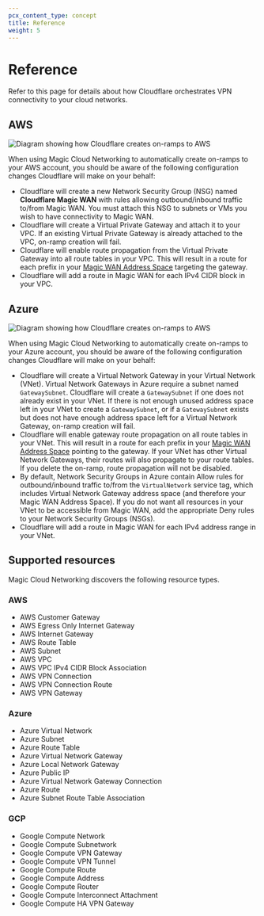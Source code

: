 ```yaml
---
pcx_content_type: concept
title: Reference
weight: 5
---
```


# Reference

Refer to this page for details about how Cloudflare orchestrates VPN connectivity to your cloud networks.

## AWS

![Diagram showing how Cloudflare creates on-ramps to AWS](/images/magic-cloud-networking/aws.png)

When using Magic Cloud Networking to automatically create on-ramps to your AWS account, you should be aware of the following configuration changes Cloudflare will make on your behalf:
- Cloudflare will create a new Network Security Group (NSG) named **Cloudflare Magic WAN** with rules allowing outbound/inbound traffic to/from Magic WAN. You must attach this NSG to subnets or VMs you wish to have connectivity to Magic WAN.
- Cloudflare will create a Virtual Private Gateway and attach it to your VPC. If an existing Virtual Private Gateway is already attached to the VPC, on-ramp creation will fail.
- Cloudflare will enable route propagation from the Virtual Private Gateway into all route tables in your VPC. This will result in a route for each prefix in your [Magic WAN Address Space](#link) targeting the gateway.
- Cloudflare will add a route in Magic WAN for each IPv4 CIDR block in your VPC.


## Azure

![Diagram showing how Cloudflare creates on-ramps to AWS](/images/magic-cloud-networking/azure.png)

When using Magic Cloud Networking to automatically create on-ramps to your Azure account, you should be aware of the following configuration changes Cloudflare will make on your behalf:

- Cloudflare will create a Virtual Network Gateway in your Virtual Network (VNet). Virtual Network Gateways in Azure require a subnet named `GatewaySubnet`. Cloudflare will create a `GatewaySubnet` if one does not already exist in your VNet. If there is not enough unused address space left in your VNet to create a `GatewaySubnet`, or if a `GatewaySubnet` exists but does not have enough address space left for a Virtual Network Gateway, on-ramp creation will fail.
- Cloudflare will enable gateway route propagation on all route tables in your VNet. This will result in a route for each prefix in your [Magic WAN Address Space](/magic-cloud-networking/cloud-on-ramps/#magic-wan-address-space) pointing to the gateway. If your VNet has other Virtual Network Gateways, their routes will also propagate to your route tables. If you delete the on-ramp, route propagation will not be disabled.
- By default, Network Security Groups in Azure contain Allow rules for outbound/inbound traffic to/from the `VirtualNetwork` service tag, which includes Virtual Network Gateway address space (and therefore your Magic WAN Address Space). If you do not want all resources in your VNet to be accessible from Magic WAN, add the appropriate Deny rules to your Network Security Groups (NSGs).
- Cloudflare will add a route in Magic WAN for each IPv4 address range in your VNet.

## Supported resources
Magic Cloud Networking discovers the following resource types.

### AWS
- AWS Customer Gateway
- AWS Egress Only Internet Gateway
- AWS Internet Gateway
- AWS Route Table
- AWS Subnet
- AWS VPC
- AWS VPC IPv4 CIDR Block Association
- AWS VPN Connection
- AWS VPN Connection Route
- AWS VPN Gateway

### Azure
- Azure Virtual Network
- Azure Subnet
- Azure Route Table
- Azure Virtual Network Gateway
- Azure Local Network Gateway
- Azure Public IP
- Azure Virtual Network Gateway Connection
- Azure Route
- Azure Subnet Route Table Association

### GCP
- Google Compute Network
- Google Compute Subnetwork
- Google Compute VPN Gateway
- Google Compute VPN Tunnel
- Google Compute Route
- Google Compute Address
- Google Compute Router
- Google Compute Interconnect Attachment
- Google Compute HA VPN Gateway